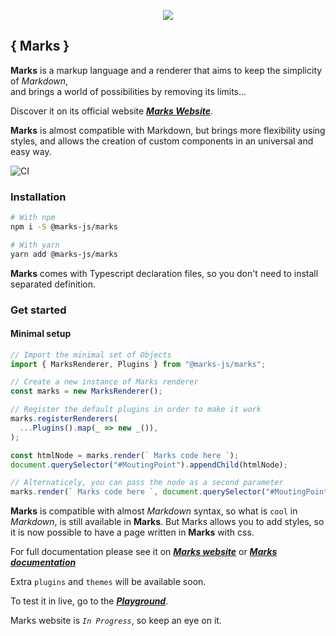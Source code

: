 <p align="center"><a href="https://github.com/NoMoreDeps/marksjs"><img src="https://marksjs.com/assets/banner.gif" /></a></p>

## { Marks }

**Marks** is a markup language and a renderer that aims to keep the simplicity of *Markdown*,  
and brings a world of possibilities by removing its limits...

Discover it on its official website ***[Marks Website](https://marksjs.com)***.

**Marks** is almost compatible with Markdown, but brings more flexibility using styles, and allows the creation of custom components in an universal and easy way.

![CI](https://github.com/NoMoreDeps/marksjs/workflows/CI/badge.svg)

### Installation
```sh
# With npm
npm i -S @marks-js/marks

# With yarn
yarn add @marks-js/marks
```
**Marks** comes with Typescript declaration files, so you don't need to install separated definition.

### Get started

#### Minimal setup
```typescript
// Import the minimal set of Objects
import { MarksRenderer, Plugins } from "@marks-js/marks";

// Create a new instance of Marks renderer
const marks = new MarksRenderer();

// Register the default plugins in order to make it work
marks.registerRenderers(
  ...Plugins().map(_ => new _()), 
);

const htmlNode = marks.render(` Marks code here `);
document.querySelector("#MoutingPoint").appendChild(htmlNode);

// Alternaticely, you can pass the node as a second parameter
marks.render(` Marks code here `, document.querySelector("#MoutingPoint"));
```

**Marks** is compatible with almost *Markdown* syntax, so what is `cool` in *Markdown*, is still 
available in **Marks**. But Marks allows you to add styles, so it is now possible to have a page written in **Marks** with css.

For full documentation please see it on ***[Marks website](https://marksjs.com)*** or ***[Marks documentation](https://marksjs.com/guide)***

Extra `plugins` and `themes` will be available soon.

To test it in live, go to the ***[Playground](https://marksjs.com/repl)***.

Marks website is *`In Progress`*, so keep an eye on it.